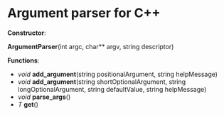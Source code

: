 # Argument parser for C++

**Constructor**:

  **ArgumentParser**(int argc, char** argv, string descriptor)
  
**Functions**:
- *void* **add_argument**(string positionalArgument, string helpMessage)
- *void* **add_argument**(string shortOptionalArgument, string longOptionalArgument, string defaultValue, string helpMessage)
- *void* **parse_args**()
- *T* **get**()
